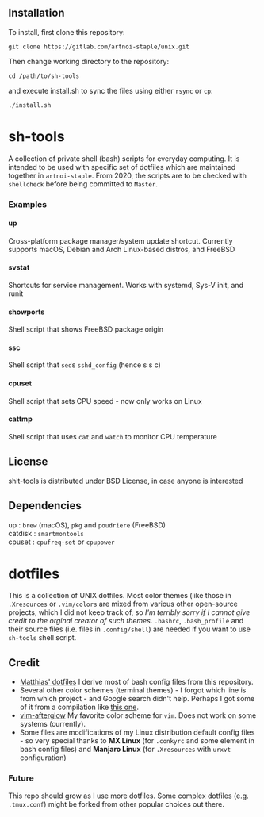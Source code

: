 ## Installation
To install, first clone this repository:  
```
git clone https://gitlab.com/artnoi-staple/unix.git
```
Then change working directory to the repository:
```
cd /path/to/sh-tools
```
and execute install.sh to sync the files using either `rsync` or `cp`:
```
./install.sh
```
# sh-tools  
A collection of private shell (bash) scripts for everyday computing. It is intended to be used with specific set of dotfiles which are maintained together in `artnoi-staple`. From 2020, the scripts are to be checked with `shellcheck` before being committed to `Master`.
### Examples 
#### up  
Cross-platform package manager/system update shortcut. Currently supports macOS, Debian and Arch Linux-based distros, and FreeBSD   
#### svstat
Shortcuts for service management. Works with systemd, Sys-V init, and runit  
#### showports  
Shell script that shows FreeBSD package origin  
#### ssc  
Shell script that `sed`s `sshd_config` (hence s s c)  
#### cpuset  
Shell script that sets CPU speed - now only works on Linux  
#### cattmp  
Shell script that uses `cat` and `watch` to monitor CPU temperature  
## License  
shit-tools is distributed under BSD License, in case anyone is interested  
## Dependencies  
up	: `brew` (macOS), `pkg` and `poudriere` (FreeBSD)  
catdisk	: `smartmontools`  
cpuset	: `cpufreq-set` or `cpupower`  
# dotfiles  
This is a collection of UNIX dotfiles. Most color themes (like those in `.Xresources` or `.vim/colors` are mixed from various other open-source projects, which I did not keep track of, so *I'm terribly sorry if I cannot give credit to the orginal creator of such themes*. 
`.bashrc`, `.bash_profile` and their source files (i.e. files in `.config/shell`) are needed if you want to use `sh-tools` shell script. 
## Credit 
- [Matthias' dotfiles](https://github.com/mathiasbynens/dotfiles) I derive most of bash config files from this repository.  
- Several other color schemes (terminal themes) - I forgot which line is from which project - and Google search didn't help. Perhaps I got some of it from a compilation like [this one](https://github.com/logico-dev/Xresources-themes).  
- [vim-afterglow](https://github.com/danilo-augusto/vim-afterglow) My favorite color scheme for `vim`. Does not work on some systems (currently).  
- Some files are modifications of my Linux distribution default config files - so very special thanks to **MX Linux** (for `.conkyrc` and some element in bash config files) and **Manjaro Linux** (for `.Xresources` with `urxvt` configuration)  
### Future 
This repo should grow as I use more dotfiles. Some complex dotfiles (e.g. `.tmux.conf`) might be forked from other popular choices out there. 
